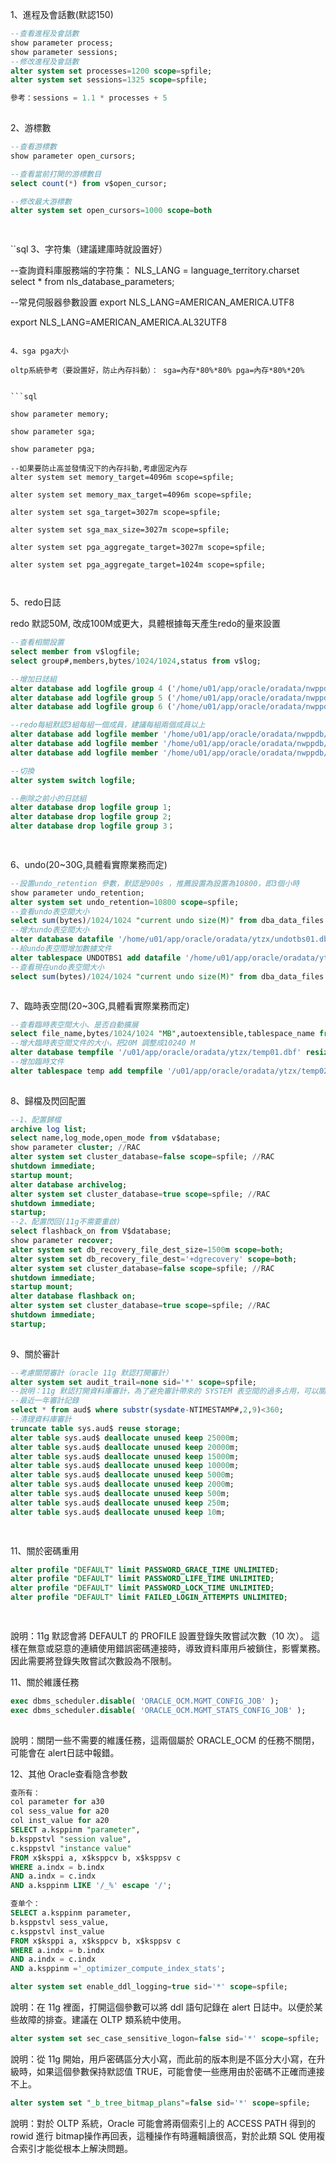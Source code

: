 1、進程及會話數(默認150)

```sql
--查看進程及會話數 
show parameter process;
show parameter sessions;
--修改進程及會話數 
alter system set processes=1200 scope=spfile;
alter system set sessions=1325 scope=spfile;

參考：sessions = 1.1 * processes + 5
 

```

2、游標數

```sql
--查看游標數
show parameter open_cursors; 

--查看當前打開的游標數目 
select count(*) from v$open_cursor;

--修改最大游標數
alter system set open_cursors=1000 scope=both

 
```

``sql
3、字符集（建議建庫時就設置好）

--查詢資料庫服務端的字符集：
NLS_LANG = language_territory.charset 
select * from nls_database_parameters; 

--常見伺服器參數設置 
export NLS_LANG=AMERICAN_AMERICA.UTF8 

export NLS_LANG=AMERICAN_AMERICA.AL32UTF8

```

4、sga pga大小

oltp系統參考（要設置好，防止內存抖動）： sga=內存*80%*80% pga=內存*80%*20%
 

```sql

show parameter memory; 

show parameter sga; 

show parameter pga; 

--如果要防止高並發情況下的內存抖動,考慮固定內存 
alter system set memory_target=4096m scope=spfile; 

alter system set memory_max_target=4096m scope=spfile; 

alter system set sga_target=3027m scope=spfile; 

alter system set sga_max_size=3027m scope=spfile; 

alter system set pga_aggregate_target=3027m scope=spfile;

alter system set pga_aggregate_target=1024m scope=spfile;

 
```

5、redo日誌

redo 默認50M, 改成100M或更大，具體根據每天產生redo的量來設置

```sql
--查看相關設置
select member from v$logfile; 
select group#,members,bytes/1024/1024,status from v$log; 

--增加日誌組 
alter database add logfile group 4 ('/home/u01/app/oracle/oradata/nwppdb/redo04.log') size 100M; 
alter database add logfile group 5 ('/home/u01/app/oracle/oradata/nwppdb/redo05.log') size 100M; 
alter database add logfile group 6 ('/home/u01/app/oracle/oradata/nwppdb/redo06.log') size 100M; 

--redo每組默認3組每組一個成員，建議每組兩個成員以上 
alter database add logfile member '/home/u01/app/oracle/oradata/nwppdb/redo04_2.log' to group 4; 
alter database add logfile member '/home/u01/app/oracle/oradata/nwppdb/redo05_2.log' to group 5; 
alter database add logfile member '/home/u01/app/oracle/oradata/nwppdb/redo06_2.log' to group 6;

--切換
alter system switch logfile; 

--刪除之前小的日誌組
alter database drop logfile group 1; 
alter database drop logfile group 2; 
alter database drop logfile group 3；

 

```

6、undo(20~30G,具體看實際業務而定)

```sql
--設置undo_retention 參數，默認是900s ，推薦設置為設置為10800，即3個小時 
show parameter undo_retention;
alter system set undo_retention=10800 scope=spfile; 
--查看undo表空間大小 
select sum(bytes)/1024/1024 "current undo size(M)" from dba_data_files where tablespace_name='UNDOTBS1'; 
--增大undo表空間大小
alter database datafile '/home/u01/app/oracle/oradata/ytzx/undotbs01.dbf' resize 10240M;
--給undo表空間增加數據文件
alter tablespace UNDOTBS1 add datafile '/home/u01/app/oracle/oradata/ytzx/undotbs2.dbf' size 10240M autoextend on; 
--查看現在undo表空間大小 
select sum(bytes)/1024/1024 "current undo size(M)" from dba_data_files where tablespace_name='UNDOTBS1'; 



```
 7、臨時表空間(20~30G,具體看實際業務而定)
```sql
--查看臨時表空間大小、是否自動擴展
select file_name,bytes/1024/1024 "MB",autoextensible,tablespace_name from dba_temp_files; 
--增大臨時表空間文件的大小，把20M 調整成10240 M 
alter database tempfile '/u01/app/oracle/oradata/ytzx/temp01.dbf' resize 10240M autoextend on next 100M maxsize 10G; 
--增加臨時文件
alter tablespace temp add tempfile '/u01/app/oracle/oradata/ytzx/temp02.dbf' size 10240M aitpextemd pm mext 100M maxsize 10G;
 

```

8、歸檔及閃回配置

```sql
--1、配置歸檔 
archive log list; 
select name,log_mode,open_mode from v$database; 
show parameter cluster; //RAC 
alter system set cluster_database=false scope=spfile; //RAC 
shutdown immediate;
startup mount; 
alter database archivelog; 
alter system set cluster_database=true scope=spfile; //RAC 
shutdown immediate;
startup; 
--2、配置閃回(11g不需要重啟) 
select flashback_on from V$database; 
show parameter recover; 
alter system set db_recovery_file_dest_size=1500m scope=both;
alter system set db_recovery_file_dest='+dgrecovery' scope=both; 
alter system set cluster_database=false scope=spfile; //RAC 
shutdown immediate;
startup mount; 
alter database flashback on;
alter system set cluster_database=true scope=spfile; //RAC 
shutdown immediate; 
startup;
 
```

9、關於審計
```sql
--考慮關閉審計（oracle 11g 默認打開審計） 
alter system set audit_trail=none sid='*' scope=spfile; 
--說明：11g 默認打開資料庫審計，為了避免審計帶來的 SYSTEM 表空間的過多占用，可以關閉審計。 
--最近一年審計記錄 
select * from aud$ where substr(sysdate-NTIMESTAMP#,2,9)<360; 
--清理資料庫審計 
truncate table sys.aud$ reuse storage;
alter table sys.aud$ deallocate unused keep 25000m;
alter table sys.aud$ deallocate unused keep 20000m; 
alter table sys.aud$ deallocate unused keep 15000m; 
alter table sys.aud$ deallocate unused keep 10000m; 
alter table sys.aud$ deallocate unused keep 5000m; 
alter table sys.aud$ deallocate unused keep 2000m; 
alter table sys.aud$ deallocate unused keep 500m; 
alter table sys.aud$ deallocate unused keep 250m; 
alter table sys.aud$ deallocate unused keep 10m;

 
```

11、關於密碼重用

```sql
alter profile "DEFAULT" limit PASSWORD_GRACE_TIME UNLIMITED;
alter profile "DEFAULT" limit PASSWORD_LIFE_TIME UNLIMITED;
alter profile "DEFAULT" limit PASSWORD_LOCK_TIME UNLIMITED; 
alter profile "DEFAULT" limit FAILED_LOGIN_ATTEMPTS UNLIMITED;

 
```
說明：11g 默認會將 DEFAULT 的 PROFILE 設置登錄失敗嘗試次數（10 次）。
這樣在無意或惡意的連續使用錯誤密碼連接時，導致資料庫用戶被鎖住，影響業務。
因此需要將登錄失敗嘗試次數設為不限制。

11、關於維護任務

```sql
exec dbms_scheduler.disable( 'ORACLE_OCM.MGMT_CONFIG_JOB' ); 
exec dbms_scheduler.disable( 'ORACLE_OCM.MGMT_STATS_CONFIG_JOB' );
 
```
說明：關閉一些不需要的維護任務，這兩個屬於 ORACLE_OCM 的任務不關閉，可能會在 alert日誌中報錯。

 12、其他
 Oracle查看隐含参数
 ```sql
 查所有：
 col parameter for a30
col sess_value for a20
col inst_value for a20
SELECT a.ksppinm "parameter",
b.ksppstvl "session value",
c.ksppstvl "instance value"
FROM x$ksppi a, x$ksppcv b, x$ksppsv c
WHERE a.indx = b.indx
AND a.indx = c.indx
AND a.ksppinm LIKE '/_%' escape '/';

查单个：
SELECT a.ksppinm parameter,
b.ksppstvl sess_value,
c.ksppstvl inst_value
FROM x$ksppi a, x$ksppcv b, x$ksppsv c
WHERE a.indx = b.indx
AND a.indx = c.indx
AND a.ksppinm ='_optimizer_compute_index_stats';
 ```
 
 ```sql
 alter system set enable_ddl_logging=true sid='*' scope=spfile;
 ```

說明：在 11g 裡面，打開這個參數可以將 ddl 語句記錄在 alert 日誌中。以便於某些故障的排查。建議在 OLTP 類系統中使用。
 ```sql
 alter system set sec_case_sensitive_logon=false sid='*' scope=spfile;

```
 說明：從 11g 開始，用戶密碼區分大小寫，而此前的版本則是不區分大小寫，在升級時，如果這個參數保持默認值 TRUE，可能會使一些應用由於密碼不正確而連接不上。
 ```sql
 alter system set "_b_tree_bitmap_plans"=false sid='*' scope=spfile;
 ```

 說明：對於 OLTP 系統，Oracle 可能會將兩個索引上的 ACCESS PATH 得到的 rowid 進行 bitmap操作再回表，這種操作有時邏輯讀很高，對於此類 SQL 使用複合索引才能從根本上解決問題。

 
 
 
